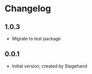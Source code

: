 # Changelog

## 1.0.3

- Migrate to test package

## 0.0.1

- Initial version, created by Stagehand
